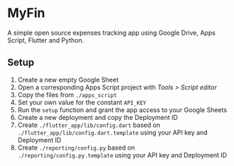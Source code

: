 # MyFin
A simple open source expenses tracking app using Google Drive, Apps Script, Flutter and Python.

## Setup
1. Create a new empty Google Sheet
2. Open a corresponding Apps Script project with _Tools > Script editor_
3. Copy the files from `./apps_script`
4. Set your own value for the constant `API_KEY`
4. Run the `setup` function and grant the app access to your Google Sheets
5. Create a new deployment and copy the Deployment ID
6. Create `./flutter_app/lib/config.dart` based on `./flutter_app/lib/config.dart.template` using your API key and Deployment ID
7. Create `./reporting/config.py` based on `./reporting/config.py.template` using your API key and Deployment ID
